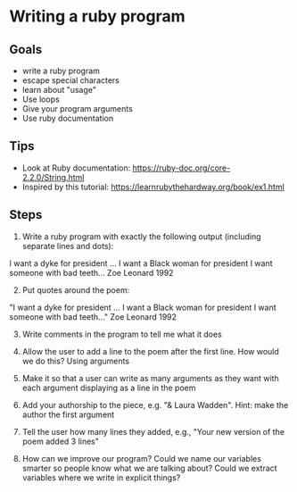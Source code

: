 # Writing a ruby program

## Goals
- write a ruby program
- escape special characters
- learn about "usage"
- Use loops
- Give your program arguments
- Use ruby documentation

## Tips
- Look at Ruby documentation: https://ruby-doc.org/core-2.2.0/String.html
- Inspired by this tutorial: https://learnrubythehardway.org/book/ex1.html

## Steps

1. Write a ruby program with exactly the following output (including separate lines and dots):

  I want a dyke for president
  ...
  I want a Black woman for president
  I want someone with bad teeth...
  Zoe Leonard
  1992

2. Put quotes around the poem:

"I want a dyke for president
...
I want a Black woman for president
I want someone with bad teeth..."
Zoe Leonard
1992

3. Write comments in the program to tell me what it does

4. Allow the user to add a line to the poem after the first line. How would we do this? Using arguments

5. Make it so that a user can write as many arguments as they want with each argument displaying as a line in the poem

6. Add your authorship to the piece, e.g. "& Laura Wadden". Hint: make the author the first argument

7. Tell the user how many lines they added, e.g., "Your new version of the poem added 3 lines"

8. How can we improve our program? Could we name our variables smarter so people know what we are talking about? Could we extract variables where we write in explicit things?
